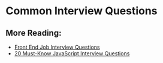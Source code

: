# Common Interview Questions



## More Reading:
* [Front End Job Interview Questions](https://github.com/h5bp/Front-end-Developer-Interview-Questions)
* [20 Must-Know JavaScript Interview Questions](http://www.skilledup.com/articles/20-must-know-javascript-interview-qa)
